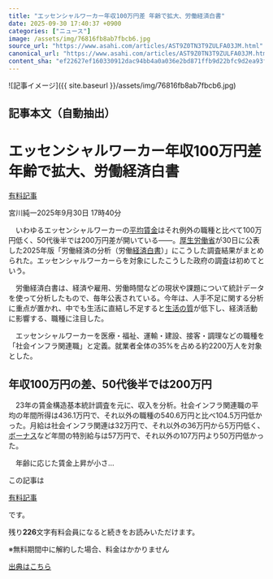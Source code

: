 ```yaml
---
title: "エッセンシャルワーカー年収100万円差 年齢で拡大、労働経済白書"
date: 2025-09-30 17:40:37 +0900
categories: ["ニュース"]
image: /assets/img/76816fb8ab7fbcb6.jpg
source_url: "https://www.asahi.com/articles/AST9Z0TN3T9ZULFA03JM.html"
canonical_url: "https://www.asahi.com/articles/AST9Z0TN3T9ZULFA03JM.html"
content_sha: "ef22627ef160330912dac94bb4a0a036e2bd871ffb9d22bfc9d2ea93f1859bce"
---
```


![記事イメージ]({{ site.baseurl }}/assets/img/76816fb8ab7fbcb6.jpg)

## 記事本文（自動抽出）
<div><main role="main" id="main"><p></p><div class="y_Qv3"><h1>エッセンシャルワーカー年収100万円差　年齢で拡大、労働経済白書</h1><div class="mhPng"><p><span class="fNPYU Q_Shz"><a href="//www.asahi.com/news/gold.html?iref=com_gold">有料記事</a></span></p><span class="H8KYB">宮川純一</span><span class="UDj4P"><time datetime="2025-09-30T08:40:37.000Z">2025年9月30日 17時40分</time></span></div></div><p id="gsm_above_SnsUtilityArea"></p><p x-component-name="CommentHeadline" x-component-data='{"commentCount":0,"commentators":[],"mode":"pc"}'></p><div class="nfyQp"><p>　いわゆるエッセンシャルワーカーの<a href="//www.asahi.com/topics/word/%E5%B9%B3%E5%9D%87%E8%B3%83%E9%87%91.html" title="平均賃金 のトピックスを開く" class="eWgMZ">平均賃金</a>はそれ例外の職種と比べて100万円低く、50代後半では200万円差が開いている――。<a href="//www.asahi.com/topics/word/%E5%8E%9A%E7%94%9F%E5%8A%B4%E5%83%8D%E7%9C%81.html" title="厚生労働省 のトピックスを開く" class="eWgMZ">厚生労働省</a>が30日に公表した2025年版「労働経済の分析（労働<a href="//www.asahi.com/topics/word/%E7%B5%8C%E6%B8%88%E7%99%BD%E6%9B%B8.html" title="経済白書 のトピックスを開く" class="eWgMZ">経済白書</a>）」にこうした調査結果がまとめられた。エッセンシャルワーカーらを対象にしたこうした政府の調査は初めてという。</p><p>　労働経済白書は、経済や雇用、労働時間などの現状や課題について統計データを使って分析したもので、毎年公表されている。今年は、人手不足に関する分析に重点が置かれ、中でも生活に直結し不足すると<a href="//www.asahi.com/topics/word/%E7%94%9F%E6%B4%BB%E3%81%AE%E8%B3%AA.html" title="生活の質 のトピックスを開く" class="eWgMZ">生活の質</a>が低下し、経済活動に影響する、職種に注目した。</p><p>　エッセンシャルワーカーを医療・福祉、運輸・建設、接客・調理などの職種を「社会インフラ関連職」と定義。就業者全体の35%を占める約2200万人を対象とした。</p><h2 class="smgSC">年収100万円の差、50代後半では200万円</h2><p>　23年の賃金構造基本統計調査を元に、収入を分析。社会インフラ関連職の平均の年間所得は436.1万円で、それ以外の職種の540.6万円と比べ104.5万円低かった。月給は社会インフラ関連は32万円で、それ以外の36万円から5万円低く、<a href="//www.asahi.com/topics/word/%E3%83%9C%E3%83%BC%E3%83%8A%E3%82%B9.html" title="ボーナス のトピックスを開く" class="eWgMZ">ボーナス</a>など年間の特別給与は57万円で、それ以外の107万円より50万円低かった。</p><p class="Lujdo">　年齢に応じた賃金上昇が小さ…</p></div><p></p><div class="NbZMW"><div class="PxAm1"><p>この記事は</p><img src="//www.asahicom.jp/images/icon_key_gold.png" alt><a href="//www.asahi.com/news/gold.html?iref=com_1kiji_g_0">有料記事</a><p>です。</p><span class="Zgt88">残り<b>226</b>文字</span><span class="hideFromApp">有料会員になると続きをお読みいただけます。</span></div><p class="eQShK">※無料期間中に解約した場合、料金はかかりません</p></div><p x-component-name="WriterProfile" x-component-data='{"writerProfile":{"writerProfileList":[],"isWriterFollowAvailableMember":false},"isFreeArea":true}'></p><p x-component-name="ArticleCommentList" x-component-data='{"commentCount":0,"commentList":[],"shareUrlBase":"https://www.asahi.com/articles/AST9Z0TN3T9ZULFA03JM.html","articleId":"AST9Z0TN3T9ZULFA03JM","commentIdParam":"","equalCommentIdIndex":-1,"isAuthorized":false,"isFreePlan":false,"isPaidMember":false,"isPresent":false,"isHazard":false,"freeUrlBase":"//www.asahi.com","digitalUrlBase":"//digital.asahi.com"}'></p></main></div>

[出典はこちら](https://www.asahi.com/articles/AST9Z0TN3T9ZULFA03JM.html)
